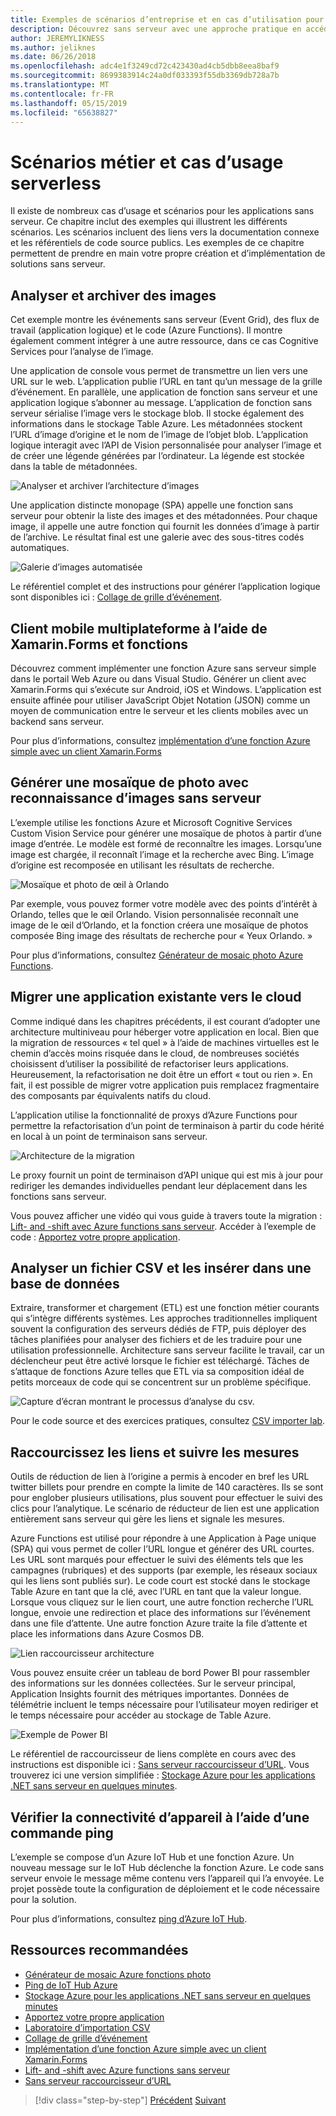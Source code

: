 ```yaml
---
title: Exemples de scénarios d’entreprise et en cas d’utilisation pour les applications sans serveur
description: Découvrez sans serveur avec une approche pratique en accédant à des exemples qui vont du traitement d’image pour mobiles back-ends et les pipelines ETL.
author: JEREMYLIKNESS
ms.author: jeliknes
ms.date: 06/26/2018
ms.openlocfilehash: adc4e1f3249cd72c423430ad4cb5dbb8eea8baf9
ms.sourcegitcommit: 8699383914c24a0df033393f55db3369db728a7b
ms.translationtype: MT
ms.contentlocale: fr-FR
ms.lasthandoff: 05/15/2019
ms.locfileid: "65638827"
---
```

# <a name="serverless-business-scenarios-and-use-cases"></a>Scénarios métier et cas d’usage serverless

Il existe de nombreux cas d’usage et scénarios pour les applications sans serveur. Ce chapitre inclut des exemples qui illustrent les différents scénarios. Les scénarios incluent des liens vers la documentation connexe et les référentiels de code source publics. Les exemples de ce chapitre permettent de prendre en main votre propre création et d’implémentation de solutions sans serveur.

## <a name="analyze-and-archive-images"></a>Analyser et archiver des images

Cet exemple montre les événements sans serveur (Event Grid), des flux de travail (application logique) et le code (Azure Functions). Il montre également comment intégrer à une autre ressource, dans ce cas Cognitive Services pour l’analyse de l’image.

Une application de console vous permet de transmettre un lien vers une URL sur le web. L’application publie l’URL en tant qu’un message de la grille d’événement. En parallèle, une application de fonction sans serveur et une application logique s’abonner au message. L’application de fonction sans serveur sérialise l’image vers le stockage blob. Il stocke également des informations dans le stockage Table Azure. Les métadonnées stockent l’URL d’image d’origine et le nom de l’image de l’objet blob. L’application logique interagit avec l’API de Vision personnalisée pour analyser l’image et de créer une légende générées par l’ordinateur. La légende est stockée dans la table de métadonnées.

![Analyser et archiver l’architecture d’images](./media/image-processing-example.png)

Une application distincte monopage (SPA) appelle une fonction sans serveur pour obtenir la liste des images et des métadonnées. Pour chaque image, il appelle une autre fonction qui fournit les données d’image à partir de l’archive. Le résultat final est une galerie avec des sous-titres codés automatiques.

![Galerie d’images automatisée](./media/automated-image-gallery.png)

Le référentiel complet et des instructions pour générer l’application logique sont disponibles ici : [Collage de grille d’événement](https://github.com/JeremyLikness/Event-Grid-Glue).

## <a name="cross-platform-mobile-client-using-xamarinforms-and-functions"></a>Client mobile multiplateforme à l’aide de Xamarin.Forms et fonctions

Découvrez comment implémenter une fonction Azure sans serveur simple dans le portail Web Azure ou dans Visual Studio. Générer un client avec Xamarin.Forms qui s’exécute sur Android, iOS et Windows. L’application est ensuite affinée pour utiliser JavaScript Objet Notation (JSON) comme un moyen de communication entre le serveur et les clients mobiles avec un backend sans serveur.

Pour plus d’informations, consultez [implémentation d’une fonction Azure simple avec un client Xamarin.Forms](https://azure.microsoft.com/resources/samples/functions-xamarin-getting-started/)

## <a name="generate-a-photo-mosaic-with-serverless-image-recognition"></a>Générer une mosaïque de photo avec reconnaissance d’images sans serveur

L’exemple utilise les fonctions Azure et Microsoft Cognitive Services Custom Vision Service pour générer une mosaïque de photos à partir d’une image d’entrée. Le modèle est formé de reconnaître les images. Lorsqu’une image est chargée, il reconnaît l’image et la recherche avec Bing. L’image d’origine est recomposée en utilisant les résultats de recherche.

![Mosaïque et photo de œil à Orlando](./media/orlando-eye-both.png)

Par exemple, vous pouvez former votre modèle avec des points d’intérêt à Orlando, telles que le œil Orlando. Vision personnalisée reconnaît une image de le œil d’Orlando, et la fonction créera une mosaïque de photos composée Bing image des résultats de recherche pour « Yeux Orlando. »

Pour plus d’informations, consultez [Générateur de mosaic photo Azure Functions](https://azure.microsoft.com/resources/samples/functions-dotnet-photo-mosaic/).

## <a name="migrate-an-existing-application-to-the-cloud"></a>Migrer une application existante vers le cloud

Comme indiqué dans les chapitres précédents, il est courant d’adopter une architecture multiniveau pour héberger votre application en local. Bien que la migration de ressources « tel quel » à l’aide de machines virtuelles est le chemin d’accès moins risquée dans le cloud, de nombreuses sociétés choisissent d’utiliser la possibilité de refactoriser leurs applications. Heureusement, la refactorisation ne doit être un effort « tout ou rien ». En fait, il est possible de migrer votre application puis remplacez fragmentaire des composants par équivalents natifs du cloud.

L’application utilise la fonctionnalité de proxys d’Azure Functions pour permettre la refactorisation d’un point de terminaison à partir du code hérité en local à un point de terminaison sans serveur.

![Architecture de la migration](./media/migration-architecture.png)

Le proxy fournit un point de terminaison d’API unique qui est mis à jour pour rediriger les demandes individuelles pendant leur déplacement dans les fonctions sans serveur.

Vous pouvez afficher une vidéo qui vous guide à travers toute la migration : [Lift- and -shift avec Azure functions sans serveur](https://channel9.msdn.com/Events/Connect/2017/E102). Accéder à l’exemple de code : [Apportez votre propre application](https://github.com/JeremyLikness/bring-own-app-connect-17).

## <a name="parse-a-csv-file-and-insert-into-a-database"></a>Analyser un fichier CSV et les insérer dans une base de données

Extraire, transformer et chargement (ETL) est une fonction métier courants qui s’intègre différents systèmes. Les approches traditionnelles impliquent souvent la configuration des serveurs dédiés de FTP, puis déployer des tâches planifiées pour analyser des fichiers et de les traduire pour une utilisation professionnelle. Architecture sans serveur facilite le travail, car un déclencheur peut être activé lorsque le fichier est téléchargé. Tâches de s’attaque de fonctions Azure telles que ETL via sa composition idéal de petits morceaux de code qui se concentrent sur un problème spécifique.

![Capture d’écran montrant le processus d’analyse du csv.](./media/serverless-business-scenarios/csv-parse-database-import.png)

Pour le code source et des exercices pratiques, consultez [CSV importer lab](https://github.com/JeremyLikness/azure-fn-file-process-hol).

## <a name="shorten-links-and-track-metrics"></a>Raccourcissez les liens et suivre les mesures

Outils de réduction de lien à l’origine a permis à encoder en bref les URL twitter billets pour prendre en compte la limite de 140 caractères. Ils se sont pour englober plusieurs utilisations, plus souvent pour effectuer le suivi des clics pour l’analytique. Le scénario de réducteur de lien est une application entièrement sans serveur qui gère les liens et signale les mesures.

Azure Functions est utilisé pour répondre à une Application à Page unique (SPA) qui vous permet de coller l’URL longue et générer des URL courtes. Les URL sont marqués pour effectuer le suivi des éléments tels que les campagnes (rubriques) et des supports (par exemple, les réseaux sociaux qui les liens sont publiés sur). Le code court est stocké dans le stockage Table Azure en tant que la clé, avec l’URL en tant que la valeur longue. Lorsque vous cliquez sur le lien court, une autre fonction recherche l’URL longue, envoie une redirection et place des informations sur l’événement dans une file d’attente. Une autre fonction Azure traite la file d’attente et place les informations dans Azure Cosmos DB.

![Lien raccourcisseur architecture](./media/link-shortener-architecture.png)

Vous pouvez ensuite créer un tableau de bord Power BI pour rassembler des informations sur les données collectées. Sur le serveur principal, Application Insights fournit des métriques importantes. Données de télémétrie incluent le temps nécessaire pour l’utilisateur moyen rediriger et le temps nécessaire pour accéder au stockage de Table Azure.

![Exemple de Power BI](./media/power-bi-example.png)

Le référentiel de raccourcisseur de liens complète en cours avec des instructions est disponible ici : [Sans serveur raccourcisseur d’URL](https://github.com/jeremylikness/serverless-url-shortener). Vous trouverez ici une version simplifiée : [Stockage Azure pour les applications .NET sans serveur en quelques minutes](https://blogs.msdn.microsoft.com/webdev/2018/01/25/azure-storage-for-serverless-net-apps-in-minutes/).

## <a name="verify-device-connectivity-using-a-ping"></a>Vérifier la connectivité d’appareil à l’aide d’une commande ping

L’exemple se compose d’un Azure IoT Hub et une fonction Azure. Un nouveau message sur le IoT Hub déclenche la fonction Azure. Le code sans serveur envoie le message même contenu vers l’appareil qui l’a envoyée. Le projet possède toute la configuration de déploiement et le code nécessaire pour la solution.

Pour plus d’informations, consultez [ping d’Azure IoT Hub](https://azure.microsoft.com/resources/samples/iot-hub-node-ping/).

## <a name="recommended-resources"></a>Ressources recommandées

* [Générateur de mosaic Azure fonctions photo](https://azure.microsoft.com/resources/samples/functions-dotnet-photo-mosaic/)
* [Ping de IoT Hub Azure](https://azure.microsoft.com/resources/samples/iot-hub-node-ping/)
* [Stockage Azure pour les applications .NET sans serveur en quelques minutes](https://blogs.msdn.microsoft.com/webdev/2018/01/25/azure-storage-for-serverless-net-apps-in-minutes/)
* [Apportez votre propre application](https://github.com/JeremyLikness/bring-own-app-connect-17)
* [Laboratoire d’importation CSV](https://github.com/JeremyLikness/azure-fn-file-process-hol)
* [Collage de grille d’événement](https://github.com/JeremyLikness/Event-Grid-Glue)
* [Implémentation d’une fonction Azure simple avec un client Xamarin.Forms](https://azure.microsoft.com/resources/samples/functions-xamarin-getting-started/)
* [Lift- and -shift avec Azure functions sans serveur](https://channel9.msdn.com/Events/Connect/2017/E102)
* [Sans serveur raccourcisseur d’URL](https://github.com/jeremylikness/serverless-url-shortener)

>[!div class="step-by-step"]
>[Précédent](orchestration-patterns.md)
>[Suivant](serverless-conclusion.md)
